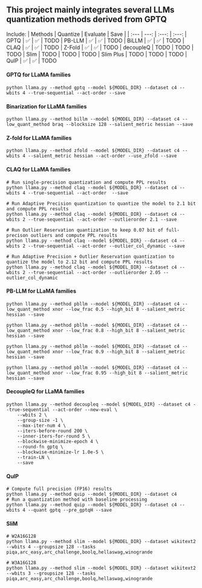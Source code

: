 
## This project mainly integrates several LLMs quantization methods derived from GPTQ

Include:
| Methods | Quantize | Evaluate | Save |
| :--- | ---: | :---: | :---: 
| GPTQ | ✅ | ✅ | TODO 
| PB-LLM | ✅ | ✅ | TODO 
| BiLLM | ✅ | ✅ | TODO 
| CLAQ | ✅ | ✅ | TODO 
| Z-Fold | ✅ | ✅ | TODO 
| decoupleQ | TODO | TODO | TODO 
| Slim | TODO | TODO | TODO 
| Slim Plus | TODO | TODO | TODO 
| QuIP | ✅ | ✅ | TODO 

#### GPTQ for LLaMA families
```
python llama.py --method gptq --model ${MODEL_DIR} --dataset c4 --wbits 4 --true-sequential --act-order --save
```


#### Binarization for LLaMA families
```
python llama.py --method billm --model ${MODEL_DIR} --dataset c4 --low_quant_method braq --blocksize 128 --salient_metric hessian --save
```


#### Z-fold for LLaMA families
```
python llama.py --method zfold --model ${MODEL_DIR} --dataset c4 --wbits 4 --salient_metric hessian --act-order --use_zfold --save
```


#### CLAQ for LLaMA families
```
# Run single-precision quantization and compute PPL results
python llama.py --method claq --model ${MODEL_DIR} --dataset c4 --wbits 4 --true-sequential --act-order  --save

# Run Adaptive Precision quantization to quantize the model to 2.1 bit and compute PPL results
python llama.py --method claq --model ${MODEL_DIR} --dataset c4 --wbits 2 --true-sequential --act-order --outlierorder 2.1 --save

# Run Outlier Reservation quantization to keep 0.07 bit of full-precison outliers and compute PPL results
python llama.py --method claq --model ${MODEL_DIR} --dataset c4 --wbits 2 --true-sequential --act-order --outlier_col_dynamic --save

# Run Adaptive Precision + Outlier Reservation quantization to quantize the model to 2.12 bit and compute PPL results
python llama.py --method claq --model ${MODEL_DIR} --dataset c4 --wbits 2 --true-sequential --act-order --outlierorder 2.05 --outlier_col_dynamic
```


#### PB-LLM for LLaMA families
```
python llama.py --method pbllm --model ${MODEL_DIR} --dataset c4 --low_quant_method xnor --low_frac 0.5 --high_bit 8 --salient_metric hessian --save

python llama.py --method pbllm --model ${MODEL_DIR} --dataset c4 --low_quant_method xnor --low_frac 0.8 --high_bit 8 --salient_metric hessian --save

python llama.py --method pbllm --model ${MODEL_DIR} --dataset c4 --low_quant_method xnor --low_frac 0.9 --high_bit 8 --salient_metric hessian --save

python llama.py --method pbllm --model ${MODEL_DIR} --dataset c4 --low_quant_method xnor --low_frac 0.95 --high_bit 8 --salient_metric hessian --save

```

#### DecoupleQ for LLaMA families
```
python llama.py --method decoupleq --model ${MODEL_DIR} --dataset c4 --true-sequential --act-order --new-eval \
    --wbits 2 \
    --group-size -1 \
    --max-iter-num 4 \
    --iters-before-round 200 \
    --inner-iters-for-round 5 \
    --blockwise-minimize-epoch 4 \
    --round-fn gptq \
    --blockwise-minimize-lr 1.0e-5 \
    --train-LN \
    --save
```


#### QuIP
```
# Compute full precision (FP16) results
python llama.py --method quip --model ${MODEL_DIR} --dataset c4
# Run a quantization method with baseline processing
python llama.py --method quip --model ${MODEL_DIR} --dataset c4 --wbits 4 --quant gptq --pre_gptqH --save 
```

#### SliM
```
# W2A16G128
python llama.py --method slim --model ${MODEL_DIR} --dataset wikitext2 --wbits 4 --groupsize 128 --tasks piqa,arc_easy,arc_challenge,boolq,hellaswag,winogrande

# W3A16G128
python llama.py --method slim --model ${MODEL_DIR} --dataset wikitext2 --wbits 3 --groupsize 128 --tasks piqa,arc_easy,arc_challenge,boolq,hellaswag,winogrande
```